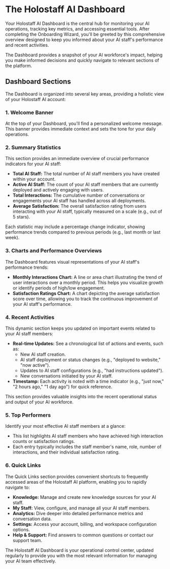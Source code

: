 # The Holostaff AI Dashboard

Your Holostaff AI Dashboard is the central hub for monitoring your AI operations, tracking key metrics, and accessing essential tools. After completing the Onboarding Wizard, you'll be greeted by this comprehensive overview designed to keep you informed about your AI staff's performance and recent activities.

The Dashboard provides a snapshot of your AI workforce's impact, helping you make informed decisions and quickly navigate to relevant sections of the platform.

## Dashboard Sections

The Dashboard is organized into several key areas, providing a holistic view of your Holostaff AI account:

### 1. Welcome Banner

At the top of your Dashboard, you'll find a personalized welcome message. This banner provides immediate context and sets the tone for your daily operations.

### 2. Summary Statistics

This section provides an immediate overview of crucial performance indicators for your AI staff:

*   **Total AI Staff:** The total number of AI staff members you have created within your account.
*   **Active AI Staff:** The count of your AI staff members that are currently deployed and actively engaging with users.
*   **Total Interactions:** The cumulative number of conversations or engagements your AI staff has handled across all deployments.
*   **Average Satisfaction:** The overall satisfaction rating from users interacting with your AI staff, typically measured on a scale (e.g., out of 5 stars).

Each statistic may include a percentage change indicator, showing performance trends compared to previous periods (e.g., last month or last week).

### 3. Charts and Performance Overviews

The Dashboard features visual representations of your AI staff's performance trends:

*   **Monthly Interactions Chart:** A line or area chart illustrating the trend of user interactions over a monthly period. This helps you visualize growth or identify periods of high/low engagement.
*   **Satisfaction Ratings Chart:** A chart depicting the average satisfaction score over time, allowing you to track the continuous improvement of your AI staff's performance.

### 4. Recent Activities

This dynamic section keeps you updated on important events related to your AI staff members:

*   **Real-time Updates:** See a chronological list of actions and events, such as:
    *   New AI staff creation.
    *   AI staff deployment or status changes (e.g., "deployed to website," "now active").
    *   Updates to AI staff configurations (e.g., "had instructions updated").
    *   New conversations initiated by your AI staff.
*   **Timestamp:** Each activity is noted with a time indicator (e.g., "just now," "2 hours ago," "1 day ago") for quick reference.

This section provides valuable insights into the recent operational status and output of your AI workforce.

### 5. Top Performers

Identify your most effective AI staff members at a glance:

*   This list highlights AI staff members who have achieved high interaction counts or satisfaction ratings.
*   Each entry typically includes the staff member's name, role, number of interactions, and their individual satisfaction rating.

### 6. Quick Links

The Quick Links section provides convenient shortcuts to frequently accessed areas of the Holostaff AI platform, enabling you to rapidly navigate to:

*   **Knowledge:** Manage and create new knowledge sources for your AI staff.
*   **My Staff:** View, configure, and manage all your AI staff members.
*   **Analytics:** Dive deeper into detailed performance metrics and conversation data.
*   **Settings:** Access your account, billing, and workspace configuration options.
*   **Help & Support:** Find answers to common questions or contact our support team.

The Holostaff AI Dashboard is your operational control center, updated regularly to provide you with the most relevant information for managing your AI team effectively.
